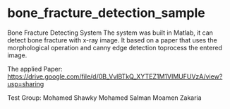 # bone_fracture_detection_sample
Bone Fracture Detecting System
The system was built in Matlab, it can detect bone fracture with x-ray image. It based
on a paper that uses the morphological operation and canny edge detection toprocess the entered image.

The applied Paper: https://drive.google.com/file/d/0B_VvlBTkQ_XYTEZ1M1VIMUFUVzA/view?usp=sharing

Test Group:
Mohamed Shawky
Mohamed Salman
Moamen Zakaria
